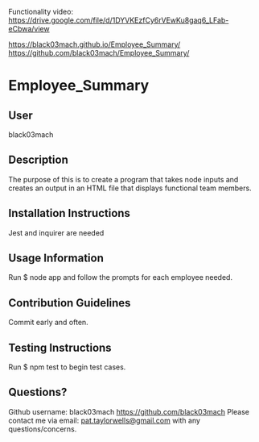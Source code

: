Functionality video:
https://drive.google.com/file/d/1DYVKEzfCy6rVEwKu8gaq6_LFab-eCbwa/view

https://black03mach.github.io/Employee_Summary/
https://github.com/black03mach/Employee_Summary/

# Employee_Summary 

## User

black03mach

## Description

The purpose of this is to create a program that takes node inputs and creates an output in an HTML file that displays functional team members. 

## Installation Instructions

Jest and inquirer are needed

## Usage Information

Run $ node app and follow the prompts for each employee needed. 

## Contribution Guidelines

Commit early and often. 

## Testing Instructions

Run $ npm test to begin test cases. 

## Questions?

Github username: black03mach
https://github.com/black03mach
Please contact me via email: pat.taylorwells@gmail.com with any questions/concerns.